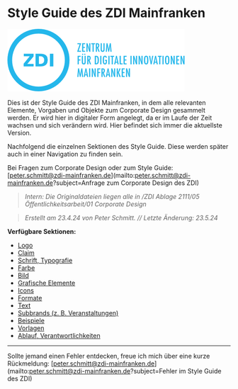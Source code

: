 # Style Guide des ZDI Mainfranken

![ZDI-Logo](/images/ZDI-Logo.png)

Dies ist der Style Guide des ZDI Mainfranken, in dem alle relevanten Elemente, Vorgaben und Objekte zum Corporate Design gesammelt werden. Er wird hier in digitaler Form angelegt, da er im Laufe der Zeit wachsen und sich verändern wird. Hier befindet sich immer die aktuellste Version.

Nachfolgend die einzelnen Sektionen des Style Guide. Diese werden später auch in einer Navigation zu finden sein.

Bei Fragen zum Corporate Design oder zum Style Guide:
[peter.schmitt@zdi-mainfranken.de](mailto:peter.schmitt@zdi-mainfranken.de?subject=Anfrage zum Corporate Design des ZDI)

> *Intern: Die Originaldateien liegen alle in /ZDI Ablage 2111/05 Öffentlichkeitsarbeit/01 Corporate Design*

> *Erstellt am 23.4.24 von Peter Schmitt. // Letzte Änderung: 23.5.24*


**Verfügbare Sektionen:**

* [Logo](Logo.md)
* [Claim](Claim.md)
* [Schrift, Typografie](Schrift_Typografie.md)
* [Farbe](Farbe.md)
* [Bild](Bild.md)
* [Grafische Elemente](Grafische_Elemente.md)
* [Icons](Icons.md)
* [Formate](Formate.md)
* [Text](Text.md)
* [Subbrands (z. B. Veranstaltungen)](Subbrands_zB_Veranstaltungen.md)
* [Beispiele](Beispiele.md)
* [Vorlagen](Vorlagen.md)
* [Ablauf, Verantwortlichkeiten](Ablauf_Verantwortlichkeiten.md)


---

Sollte jemand einen Fehler entdecken, freue ich mich über eine kurze Rückmeldung: [peter.schmitt@zdi-mainfranken.de](mailto:peter.schmitt@zdi-mainfranken.de?subject=Fehler im Style Guide des ZDI)